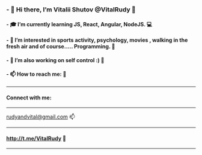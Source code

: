 ### - 👋 Hi there, I’m Vitalii Shutov @VitalRudy 👋
#### - :mortar_board: I’m currently learning JS, React, Angular, NodeJS. :computer:
#### - :octopus: I’m interested in sports activity, psychology, movies , walking in the fresh air and of course..... Programming. :thought_balloon:
#### -  :high_brightness: I’m also working on self control :) :high_brightness:
#### - 📫 How to reach me: :postbox:
----------------------
#### Connect with me:
_____________________
rudyandvital@gmail.com  :mailbox:
_____________________
#### http://t.me/VitalRudy  :calling:
----------------------

